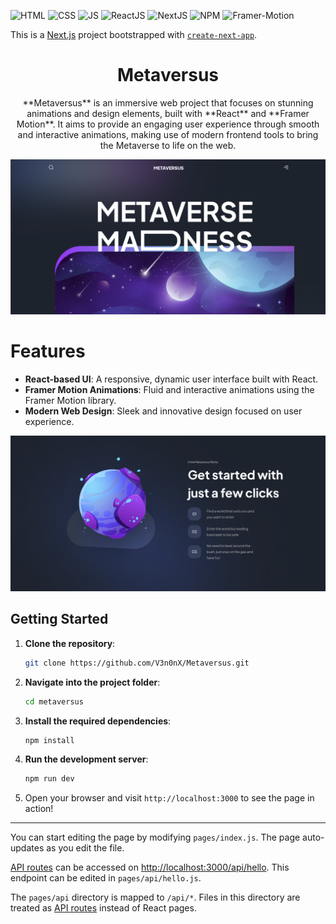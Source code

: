 

<div id="top"></div>

![HTML](https://img.shields.io/badge/HTML5-E34F26?style=for-the-badge&logo=html5&logoColor=white)
![CSS](https://img.shields.io/badge/CSS3-1572B6?style=for-the-badge&logo=css3&logoColor=white)
![JS](https://img.shields.io/badge/JavaScript-F7DF1E?style=for-the-badge&logo=javascript&logoColor=black)
![ReactJS](https://shields.io/badge/react-black?logo=react&style=for-the-badge)
![NextJS](https://img.shields.io/badge/next.js-000000?style=for-the-badge&logo=nextdotjs&logoColor=white)
![NPM](https://img.shields.io/badge/NPM-%23000000.svg?style=for-the-badge&logo=npm&logoColor=white)
![Framer-Motion](https://img.shields.io/badge/Framer%20Motion-0055FF?style=for-the-badge&logo=framer&logoColor=white)

This is a [Next.js](https://nextjs.org/) project bootstrapped with [`create-next-app`](https://github.com/vercel/next.js/tree/canary/packages/create-next-app).


<div align="center">
  <h1 align="center">Metaversus</h1>
  <p>**Metaversus** is an immersive web project that focuses on stunning animations and design elements, built with **React** and **Framer Motion**. It aims to provide an engaging user experience through smooth and interactive animations, making use of modern frontend tools to bring the Metaverse to life on the web.</p>
</div>

![Metaversus preview](./public/metaverse_prev.png)

# Features

- **React-based UI**: A responsive, dynamic user interface built with React.
- **Framer Motion Animations**: Fluid and interactive animations using the Framer Motion library.
- **Modern Web Design**: Sleek and innovative design focused on user experience.


![Metaversus preview](./public/metaverse_prev1.png)

## Getting Started

1. **Clone the repository**:
    ```bash
    git clone https://github.com/V3n0nX/Metaversus.git
    ```

2. **Navigate into the project folder**:
    ```bash
    cd metaversus
    ```

3. **Install the required dependencies**:
    ```bash
    npm install
    ```

4. **Run the development server**:
    ```bash
    npm run dev
    ```

5. Open your browser and visit `http://localhost:3000` to see the page in action!

---

You can start editing the page by modifying `pages/index.js`. The page auto-updates as you edit the file.

[API routes](https://nextjs.org/docs/api-routes/introduction) can be accessed on [http://localhost:3000/api/hello](http://localhost:3000/api/hello). This endpoint can be edited in `pages/api/hello.js`.

The `pages/api` directory is mapped to `/api/*`. Files in this directory are treated as [API routes](https://nextjs.org/docs/api-routes/introduction) instead of React pages.

